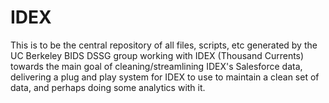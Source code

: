 # IDEX

This is to be the central repository of all files, scripts, etc generated by the UC Berkeley BIDS DSSG group working with IDEX (Thousand Currents) towards the main goal of cleaning/streamlining IDEX's Salesforce data, delivering a plug and play system for IDEX to use to maintain a clean set of data, and perhaps doing some analytics with it.

#
